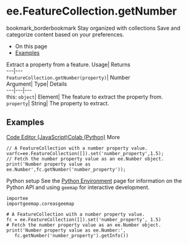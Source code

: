  
#  ee.FeatureCollection.getNumber 
bookmark_borderbookmark Stay organized with collections  Save and categorize content based on your preferences.
  * On this page
  * [Examples](https://developers.google.com/earth-engine/apidocs/ee-featurecollection-getnumber#examples)


Extract a property from a feature. 
Usage| Returns  
---|---  
`FeatureCollection.getNumber(property)`| Number  
Argument| Type| Details  
---|---|---  
this: `object`| Element| The feature to extract the property from.  
`property`| String| The property to extract.  
## Examples
[Code Editor (JavaScript)](https://developers.google.com/earth-engine/apidocs/ee-featurecollection-getnumber#code-editor-javascript-sample)[Colab (Python)](https://developers.google.com/earth-engine/apidocs/ee-featurecollection-getnumber#colab-python-sample) More
```
// A FeatureCollection with a number property value.
varfc=ee.FeatureCollection([]).set('number_property',1.5);
// Fetch the number property value as an ee.Number object.
print('Number property value as ee.Number',fc.getNumber('number_property'));
```
Python setup
See the [ Python Environment](https://developers.google.com/earth-engine/guides/python_install) page for information on the Python API and using `geemap` for interactive development.
```
importee
importgeemap.coreasgeemap
```
```
# A FeatureCollection with a number property value.
fc = ee.FeatureCollection([]).set('number_property', 1.5)
# Fetch the number property value as an ee.Number object.
print('Number property value as ee.Number:',
   fc.getNumber('number_property').getInfo())
```

